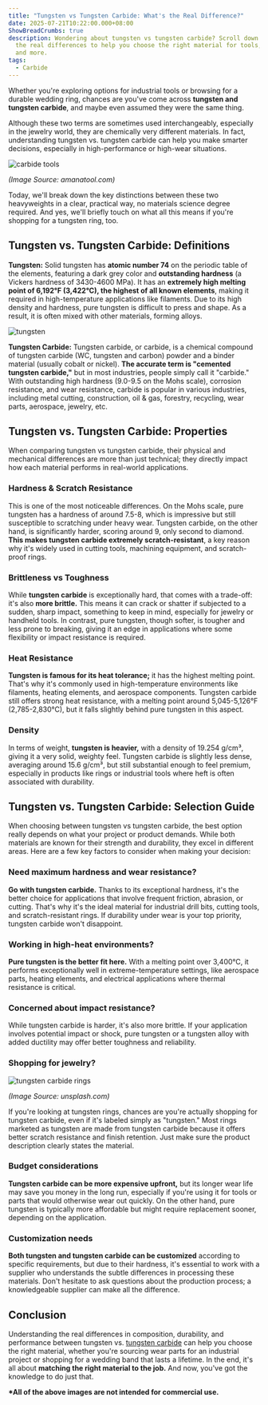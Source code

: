 ```yaml
---
title: "Tungsten vs Tungsten Carbide: What's the Real Difference?"
date: 2025-07-21T10:22:00.000+08:00
ShowBreadCrumbs: true
description: Wondering about tungsten vs tungsten carbide? Scroll down to learn
  the real differences to help you choose the right material for tools, rings,
  and more.
tags:
  - Carbide
---
```

Whether you're exploring options for industrial tools or browsing for a durable wedding ring, chances are you've come across **tungsten and tungsten carbide**, and maybe even assumed they were the same thing. 

Although these two terms are sometimes used interchangeably, especially in the jewelry world, they are chemically very different materials. In fact, understanding tungsten vs. tungsten carbide can help you make smarter decisions, especially in high-performance or high-wear situations.

![carbide tools](/uploads/tungsten-vs-tungsten-carbide-blog-1.jpg "Carbide Tools")

*(Image Source: amanatool.com)*

Today, we'll break down the key distinctions between these two heavyweights in a clear, practical way, no materials science degree required. And yes, we'll briefly touch on what all this means if you're shopping for a tungsten ring, too.

## Tungsten vs. Tungsten Carbide: Definitions

**Tungsten:** Solid tungsten has **atomic number 74** on the periodic table of the elements, featuring a dark grey color and **outstanding hardness** (a Vickers hardness of 3430-4600 MPa). It has an **extremely high melting point of 6,192°F (3,422°C), the highest of all known elements**, making it required in high-temperature applications like filaments. Due to its high density and hardness, pure tungsten is difficult to press and shape. As a result, it is often mixed with other materials, forming alloys.

![tungsten](/uploads/tungsten-vs-tungsten-carbide-blog-2.png "What is Tungsten?")

**Tungsten Carbide:** Tungsten carbide, or carbide, is a chemical compound of tungsten carbide (WC, tungsten and carbon) powder and a binder material (usually cobalt or nickel). **The accurate term is "cemented tungsten carbide,"** but in most industries, people simply call it "carbide." With outstanding high hardness (9.0-9.5 on the Mohs scale), corrosion resistance, and wear resistance, carbide is popular in various industries, including metal cutting, construction, oil & gas, forestry, recycling, wear parts, aerospace, jewelry, etc.

## Tungsten vs. Tungsten Carbide: Properties

When comparing tungsten vs tungsten carbide, their physical and mechanical differences are more than just technical; they directly impact how each material performs in real-world applications.

### Hardness & Scratch Resistance

This is one of the most noticeable differences. On the Mohs scale, pure tungsten has a hardness of around 7.5-8, which is impressive but still susceptible to scratching under heavy wear. Tungsten carbide, on the other hand, is significantly harder, scoring around 9, only second to diamond. **This makes tungsten carbide extremely scratch-resistant**, a key reason why it's widely used in cutting tools, machining equipment, and scratch-proof rings.

### Brittleness vs Toughness

While **tungsten carbide** is exceptionally hard, that comes with a trade-off: it's also **more brittle.** This means it can crack or shatter if subjected to a sudden, sharp impact, something to keep in mind, especially for jewelry or handheld tools. In contrast, pure tungsten, though softer, is tougher and less prone to breaking, giving it an edge in applications where some flexibility or impact resistance is required.

### Heat Resistance

**Tungsten is famous for its heat tolerance;** it has the highest melting point. That's why it's commonly used in high-temperature environments like filaments, heating elements, and aerospace components. Tungsten carbide still offers strong heat resistance, with a melting point around 5,045-5,126°F (2,785-2,830°C), but it falls slightly behind pure tungsten in this aspect.

### Density

In terms of weight, **tungsten is heavier,** with a density of 19.254 g/cm³, giving it a very solid, weighty feel. Tungsten carbide is slightly less dense, averaging around 15.6 g/cm³, but still substantial enough to feel premium, especially in products like rings or industrial tools where heft is often associated with durability.

## Tungsten vs. Tungsten Carbide: Selection Guide

When choosing between tungsten vs tungsten carbide, the best option really depends on what your project or product demands. While both materials are known for their strength and durability, they excel in different areas. Here are a few key factors to consider when making your decision:

### Need maximum hardness and wear resistance?

**Go with tungsten carbide.** Thanks to its exceptional hardness, it's the better choice for applications that involve frequent friction, abrasion, or cutting. That's why it's the ideal material for industrial drill bits, cutting tools, and scratch-resistant rings. If durability under wear is your top priority, tungsten carbide won't disappoint.

### Working in high-heat environments?

**Pure tungsten is the better fit here.** With a melting point over 3,400°C, it performs exceptionally well in extreme-temperature settings, like aerospace parts, heating elements, and electrical applications where thermal resistance is critical.

### Concerned about impact resistance?

While tungsten carbide is harder, it's also more brittle. If your application involves potential impact or shock, pure tungsten or a tungsten alloy with added ductility may offer better toughness and reliability.

### Shopping for jewelry?

![tungsten carbide rings](/uploads/tungsten-vs-tungsten-carbide-blog-3.jpg "Tungsten Carbide Rings")

*(Image Source: unsplash.com)*

If you're looking at tungsten rings, chances are you're actually shopping for tungsten carbide, even if it's labeled simply as "tungsten." Most rings marketed as tungsten are made from tungsten carbide because it offers better scratch resistance and finish
retention. Just make sure the product description clearly states the material.

### Budget considerations

**Tungsten carbide can be more expensive upfront,** but its longer wear life may save you money in the long run, especially if you're using it for tools or parts that would otherwise wear out quickly. On the other hand, pure tungsten is typically more affordable but might require replacement sooner, depending on the application.

### Customization needs

**Both tungsten and tungsten carbide can be customized** according to specific requirements, but due to their hardness, it's essential to work with a supplier who understands the subtle differences in processing these materials. Don't hesitate to ask questions about the production process; a knowledgeable supplier can make all the difference.

## **Conclusion**

Understanding the real differences in composition, durability, and performance between tungsten vs. [tungsten carbide](https://www.mechcarbide.com/posts/what-is-tungsten-carbide/) can help you choose the right material, whether you're sourcing wear parts for an industrial project or shopping for a wedding band that lasts a lifetime. In the end, it's all about **matching the right material to the job.** And now, you've got the knowledge to do just that.

**\*All of the above images are not intended for commercial use.**
